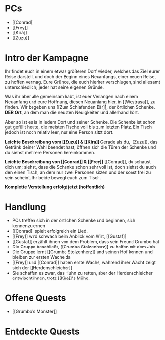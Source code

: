 # PCs

- [[Conrad]]
- [[Frey]]
- [[Kira]]
- [[Zuzu]]

# Intro der Kampagne

Ihr findet euch in einem etwas größeren Dorf wieder, welches das Ziel eurer Reise darstellt und doch der Beginn eines Neuanfangs, einer neuen Reise, zu hoffen vermag.
Eure Gründe, die euch hierher verschlugen, sind allesamt unterschiedlich; jeder hat seine eigenen Gründe.

Was ihr aber alle gemeinsam habt, ist euer Verlangen nach einem Neuanfang und eure Hoffnung, diesen Neuanfang hier, in [[Westrasa]], zu finden.
Wir begeben uns [[Zum Schlafenden Bär]], der örtlichen Schenke. **DER Ort**, an dem man die neusten Neuigkeiten und allerhand hört.

Aber so ist es ja in jedem Dorf und seiner Schenke.
Die Schenke ist schon gut gefüllt heute, die meisten Tische voll bis zum letzten Platz. Ein Tisch jedoch ist noch relativ leer, nur eine Person sitzt dort.

**Leichte Beschreibung vom [[Zuzu]] & [[Kira]]**
Gerade als du, [[Zuzu]], das Getränk deiner Wahl beendet hast, öffnen sich die Türen der Schenke und du siehst mehrere Personen hereinkommen.

**Leichte Beschreibung von [[Conrad]] & [[Frey]]**
[[Conrad]], du schaust dich um; siehst, dass die Schenke schon sehr voll ist, doch siehst du auch den einen Tisch, an dem nur zwei Personen sitzen und der sonst frei zu sein scheint.
Ihr beide bewegt euch zum Tisch.

**Komplette Vorstellung erfolgt jetzt (hoffentlich)**

# Handlung

- PCs treffen sich in der örtlichen Schenke und beginnen, sich kennenzulernen
- [[Conrad]] spielt erfolgreich ein Lied.
- [[Frey]] wird schwach beim Anblick vom Wirt, [[Gustaf]]
- [[Gustaf]] erzählt ihnen von dem Problem, dass sein Freund Grumbo hat
- Die Gruppe beschließt, [[Grumbo Stolzenherz]] zu helfen mit dem Job
- Die Gruppe lernt [[Grumbo Stolzenherz]] und seinen Hof kennen und bleiben zur ersten Wache da
- [[Frey]] und [[Conrad]] haben erste Wache, während ihrer Wacht zeigt sich der [[Herdenschleicher]]
- Sie schaffen es zwar, das Huhn zu retten, aber der Herdenschleicher entwischt ihnen, trotz [[Kira]]'s Mühe.

# Offene Quests

- [[Grumbo's Monster]]

# Entdeckte Quests



